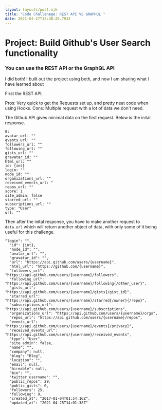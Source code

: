 ```yaml
---
layout: layouts/post.njk
title: "Code Challenege: REST API VS GRAPHQL "
date: 2021-04-27T13:30:25.791Z
---
```

# Project: Build Github's User Search functionality

### You can use the REST API or the GraphQL API

I did both! I built out the project using both, and now I am sharing what I have learned about   


First the REST API. 

Pros: Very quick to get the Requests set up, and pretty neat code when using Hooks. 
Cons: Multiple request with a lot of data we don't need. 

The Github API gives minimal data on the first request. Below is the inital 
response.

```object 
0:
avatar_url: "" 
events_url: ""
followers_url: ""
following_url: ""
gists_url: ""
gravatar_id: ""
html_url: ""
id: {int}
login: ""
node_id: ""
organizations_url: ""
received_events_url: "
repos_url: ""
score: 1
site_admin: false
starred_url: ""
subscriptions_url: ""
type: "User"
url: ""
```

Then after the inital response, you have to make another request to `data.url`
which will return another object of data, with only some of it being useful for this challenge. 

```object
"login": "",
  "id": {int},
  "node_id": "",
  "avatar_url": "",
  "gravatar_id": "",
  "url": "https://api.github.com/users/{username}",
  "html_url": "https://github.com/{username}",
  "followers_url": "https://api.github.com/users/{username}/followers",
  "following_url": "https://api.github.com/users/{username}/following{/other_user}",
  "gists_url": "https://api.github.com/users/{username}/gists{/gist_id}",
  "starred_url": "https://api.github.com/users/{username}/starred{/owner}{/repo}",
  "subscriptions_url": "https://api.github.com/users/{username}/subscriptions",
  "organizations_url": "https://api.github.com/users/{username}/orgs",
  "repos_url": "https://api.github.com/users/{username}/repos",
  "events_url": "https://api.github.com/users/{username}/events{/privacy}",
  "received_events_url": "https://api.github.com/users/{username}/received_events",
  "type": "User",
  "site_admin": false,
  "name": "",
  "company": null,
  "blog": "Blog",
  "location": "",
  "email": null,
  "hireable": null,
  "bio": "",
  "twitter_username": "",
  "public_repos": 29,
  "public_gists": 0,
  "followers": 25,
  "following": 9,
  "created_at": "2017-01-04T01:54:16Z",
  "updated_at": "2021-04-25T14:01:38Z"


```




